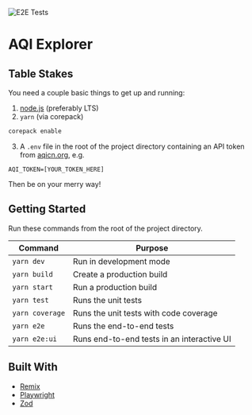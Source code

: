 ![E2E Tests](https://github.com/jviall/njooi-takehome/actions/workflows/playwright.yml/badge.svg)

# AQI Explorer

## Table Stakes

You need a couple basic things to get up and running:

1. [node.js](https://nodejs.org/en) (preferably LTS)
2. `yarn` (via corepack)

```sh
corepack enable
```

3. A `.env` file in the root of the project directory containing an API token from [aqicn.org](https://aqicn.org/data-platform/token/), e.g.

```
AQI_TOKEN=[YOUR_TOKEN_HERE]
```

Then be on your merry way!

## Getting Started

Run these commands from the root of the project directory.

| Command         | Purpose                                    |
| --------------- | ------------------------------------------ |
| `yarn dev`      | Run in development mode                    |
| `yarn build`    | Create a production build                  |
| `yarn start`    | Run a production build                     |
| `yarn test`     | Runs the unit tests                        |
| `yarn coverage` | Runs the unit tests with code coverage     |
| `yarn e2e `     | Runs the end-to-end tests                  |
| `yarn e2e:ui`   | Runs end-to-end tests in an interactive UI |

## Built With

- [Remix](https://remix.run)
- [Playwright]()
- [Zod]()
